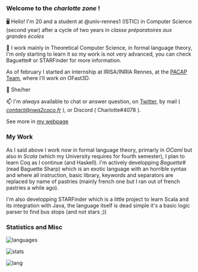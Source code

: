 ### Welcome to the _charlotte zone_ !

🖥️ Hello! I'm 20 and a student at @univ-rennes1 (ISTIC) in Computer Science (second year) after a cycle of two years in _classe préparatoires aux grandes écoles_ 

🧮 I work mainly in Theoretical Computer Science, in formal language theory, I'm only starting to learn it so my work is not very advanced, you can check Baguette# or STARFinder for more information.

As of february I started an internship at IRISA/INRIA Rennes, at the [PACAP Team](https://team.inria.fr/pacap/presentation/), where I'll work on OFast3D.

🌈 She/her

📫 I'm *always* available to chat or answer question, on  <a href="https://twitter.com/coco33920">Twitter</a>, by mail ( *contact@nwa2coco.fr* ), or Discord ( Charlotte#4078 ).

See more in [my webpage](https://me.nwa2coco.fr)

### My Work
As I said above I work now in formal language theory, primarly in *OCaml* but also in *Scala* (which my University requires for fourth semester), I plan to learn Coq as I continue (and Haskell). I'm actively developping _Baguette#_ (read Baguette Sharp) which is an exotic language with an horrible syntax and where all instruction, basic library, keywords and separators are replaced by name of pastries (mainly french one but I ran out of french pastries a while ago).

I'm also developping STARFinder which is a little project to learn Scala and its integration with Java, the language itself is dead simple it's a basic logic parser to find bus stops (and not stars ;)) 
<br>

### Statistics and Misc

![languages](https://wakatime.com/share/@coco33920/bc430b88-aff7-433f-afa4-711885771c51.svg)

![stats](https://github-readme-stats.vercel.app/api?username=coco33920&count_private=true&show_icons=true&theme=material-palenight) 

![lang](https://github-readme-stats.vercel.app/api/top-langs/?username=coco33920)


